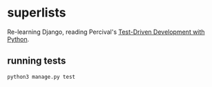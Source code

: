 # superlists

Re-learning Django, reading Percival's [Test-Driven Development with Python](https://www.obeythetestinggoat.com/).

## running tests

```
python3 manage.py test
```
